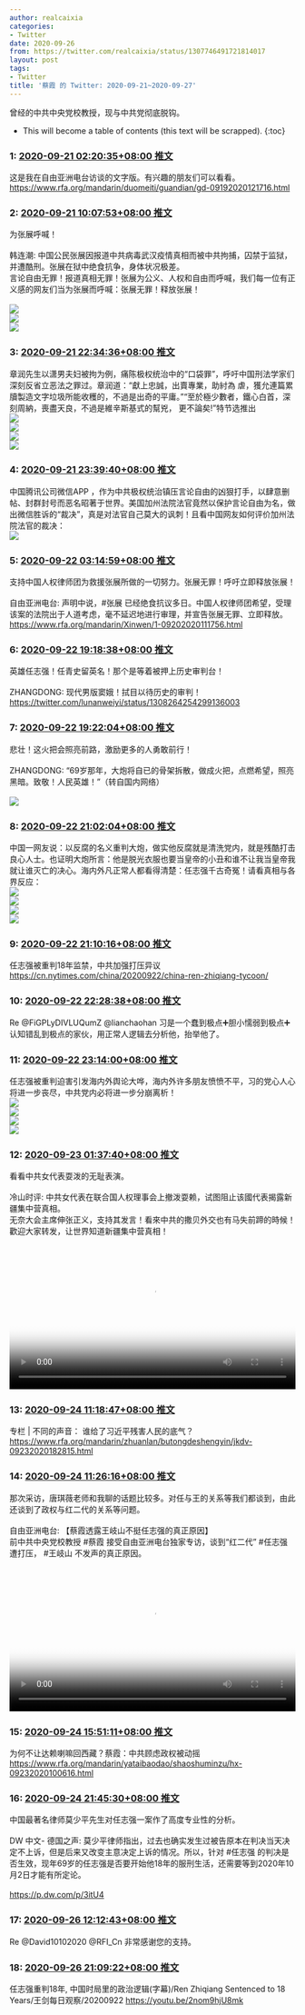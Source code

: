 ```yaml
---
author: realcaixia
categories:
- Twitter
date: 2020-09-26
from: https://twitter.com/realcaixia/status/1307746491721814017
layout: post
tags:
- Twitter
title: '蔡霞 的 Twitter: 2020-09-21~2020-09-27'
---
```


曾经的中共中央党校教授，现与中共党彻底脱钩。 

* This will become a table of contents (this text will be scrapped).
{:toc}

### 1: [2020-09-21 02:20:35+08:00 推文](https://twitter.com/realcaixia/status/1307746491721814017)

这是我在自由亚洲电台访谈的文字版。有兴趣的朋友们可以看看。 <a href="https://www.rfa.org/mandarin/duomeiti/guandian/gd-09192020121716.html" target="_blank" rel="noopener noreferrer">https://www.rfa.org/mandarin/duomeiti/guandian/gd-09192020121716.html</a>

### 2: [2020-09-21 10:07:53+08:00 推文](https://twitter.com/realcaixia/status/1307864094557507585)

为张展呼喊！ <br><br>韩连潮: 中国公民张展因报道中共病毒武汉疫情真相而被中共拘捕，囚禁于监狱，并遭酷刑。张展在狱中绝食抗争，身体状况极差。<br>言论自由无罪！报道真相无罪！张展为公义、人权和自由而呼喊，我们每一位有正义感的网友们当为张展而呼喊：张展无罪！释放张展！ <br><br><img src="https://pbs.twimg.com/media/EiZj2wfXYAYO3HJ?format=jpg&name=orig" referrerpolicy="no-referrer"><br><img src="https://pbs.twimg.com/media/EiZj2whWoAEg5pL?format=jpg&name=orig" referrerpolicy="no-referrer"><br><img src="https://pbs.twimg.com/media/EiZj2whWsAAwCaq?format=jpg&name=orig" referrerpolicy="no-referrer">

### 3: [2020-09-21 22:34:36+08:00 推文](https://twitter.com/realcaixia/status/1308052009048780800)

章润先生以潇男夫妇被拘为例，痛陈极权统治中的“口袋罪”，呼吁中国刑法学家们深刻反省立恶法之罪过。章润道：“獻上忠誠，出賣專業，助紂為 虐，獲允連篇累牘製造文字垃圾所能收穫的，不過是出奇的平庸。”“至於極少數者，鐵心白首，深刻周納，喪盡天良，不過是維辛斯基式的幫兇， 更不論矣!”特节选推出 <br><img src="https://pbs.twimg.com/media/EiciNODXgAEg6Ut?format=jpg&name=orig" referrerpolicy="no-referrer"><br><img src="https://pbs.twimg.com/media/EiciNOEXcAAvdX6?format=jpg&name=orig" referrerpolicy="no-referrer"><br><img src="https://pbs.twimg.com/media/EiciNOCXYAEMIjZ?format=jpg&name=orig" referrerpolicy="no-referrer"><br><img src="https://pbs.twimg.com/media/EiciNODXgAA23cR?format=jpg&name=orig" referrerpolicy="no-referrer">

### 4: [2020-09-21 23:39:40+08:00 推文](https://twitter.com/realcaixia/status/1308068385109028865)

中国腾讯公司微信APP ，作为中共极权统治镇压言论自由的凶狠打手，以肆意删帖、封群封号而恶名昭著于世界。美国加州法院法官竟然以保护言论自由为名，做出微信胜诉的“裁决”，真是对法官自己莫大的讽刺！且看中国网友如何评价加州法院法官的裁决： <br><img src="https://pbs.twimg.com/media/EicxQcaXkAE6cDM?format=jpg&name=orig" referrerpolicy="no-referrer">

### 5: [2020-09-22 03:14:59+08:00 推文](https://twitter.com/realcaixia/status/1308122573666947073)

支持中国人权律师团为救援张展所做的一切努力。张展无罪！呼吁立即释放张展！ <br><br>自由亚洲电台: 声明中说，#张展 已经绝食抗议多日。中国人权律师团希望，受理该案的法院出于人道考虑，毫不延迟地进行审理，并宣告张展无罪、立即释放。<br><a href="https://www.rfa.org/mandarin/Xinwen/1-09202020111756.html" target="_blank" rel="noopener noreferrer">https://www.rfa.org/mandarin/Xinwen/1-09202020111756.html</a>

### 6: [2020-09-22 19:18:38+08:00 推文](https://twitter.com/realcaixia/status/1308365082250874880)

英雄任志强！任青史留英名！那个是等着被押上历史审判台！ <br><br>ZHANGDONG: 现代男版窦娥！拭目以待历史的审判！ <br><a href="https://twitter.com/lunanweiyi/status/1308264254299136003" target="_blank" rel="noopener noreferrer">https://twitter.com/lunanweiyi/status/1308264254299136003</a>

### 7: [2020-09-22 19:22:04+08:00 推文](https://twitter.com/realcaixia/status/1308365946327887872)

悲壮！这火把会照亮前路，激励更多的人勇敢前行！ <br><br>ZHANGDONG: “69岁那年，大炮将自已的骨架拆散，做成火把，点燃希望，照亮黑暗。致敬！人民英雄！”（转自国内网络） <br><br><img src="https://pbs.twimg.com/media/EigZBroXsAA6cDU?format=jpg&name=orig" referrerpolicy="no-referrer">

### 8: [2020-09-22 21:02:04+08:00 推文](https://twitter.com/realcaixia/status/1308391111707234310)

中国一网友说：以反腐的名义重判大炮，做实他反腐就是清洗党内，就是残酷打击良心人士。也证明大炮所言：他是脱光衣服也要当皇帝的小丑和谁不让我当皇帝我就让谁灭亡的决心。海内外凡正常人都看得清楚：任志强千古奇冤！请看真相与各界反应： <br><img src="https://pbs.twimg.com/media/EihWwQFWAAISPPm?format=jpg&name=orig" referrerpolicy="no-referrer"><br><img src="https://pbs.twimg.com/media/EihWwQIXYAAMGTU?format=jpg&name=orig" referrerpolicy="no-referrer"><br><img src="https://pbs.twimg.com/media/EihWwQHWAAAAYY7?format=jpg&name=orig" referrerpolicy="no-referrer"><br><img src="https://pbs.twimg.com/media/EihWwQIXsAEtWrD?format=jpg&name=orig" referrerpolicy="no-referrer">

### 9: [2020-09-22 21:10:16+08:00 推文](https://twitter.com/realcaixia/status/1308393175426437120)

任志强被重判18年监禁，中共加强打压异议 <a href="https://cn.nytimes.com/china/20200922/china-ren-zhiqiang-tycoon/" target="_blank" rel="noopener noreferrer">https://cn.nytimes.com/china/20200922/china-ren-zhiqiang-tycoon/</a>

### 10: [2020-09-22 22:28:38+08:00 推文](https://twitter.com/realcaixia/status/1308412899183013894)

Re @FiGPLyDIVLUQumZ @lianchaohan 习是一个蠢到极点➕胆小懦弱到极点➕认知错乱到极点的家伙，用正常人逻辑去分析他，抬举他了。

### 11: [2020-09-22 23:14:00+08:00 推文](https://twitter.com/realcaixia/status/1308424313649934339)

任志强被重判迫害引发海内外舆论大哗，海内外许多朋友愤愤不平，习的党心人心将进一步丧尽，中共党内必将进一步分崩离析！ <br><img src="https://pbs.twimg.com/media/Eih0-FwXsAADqLk?format=jpg&name=orig" referrerpolicy="no-referrer"><br><img src="https://pbs.twimg.com/media/Eih0-FyXsA0amRK?format=jpg&name=orig" referrerpolicy="no-referrer"><br><img src="https://pbs.twimg.com/media/Eih0-FxXYAYlmJM?format=jpg&name=orig" referrerpolicy="no-referrer"><br><img src="https://pbs.twimg.com/media/Eih0-GBXYAIwRek?format=jpg&name=orig" referrerpolicy="no-referrer">

### 12: [2020-09-23 01:37:40+08:00 推文](https://twitter.com/realcaixia/status/1308460470689509381)

看看中共女代表耍泼的无耻表演。 <br><br>冷山时评: 中共女代表在联合国人权理事会上撤泼耍赖，试图阻止该國代表揭露新疆集中营真相。<br>无奈大会主席伸张正义，支持其发言！看來中共的撒贝外交也有马失前蹄的時候！<br>歡迎大家转发，让世界知道新疆集中营真相！<br><br><video src="https://video.twimg.com/ext_tw_video/1308240296833056768/pu/vid/960x544/8iLnOXv5O4tHfYfo.mp4?tag=10" controls="controls" poster="https://pbs.twimg.com/ext_tw_video_thumb/1308240296833056768/pu/img/1nW1JIhKO-Vwl-ik.jpg" style="width: 100%"></video>

### 13: [2020-09-24 11:18:47+08:00 推文](https://twitter.com/realcaixia/status/1308969099972825088)

专栏 | 不同的声音： 谁给了习近平残害人民的底气？ <a href="https://www.rfa.org/mandarin/zhuanlan/butongdeshengyin/jkdv-09232020182815.html" target="_blank" rel="noopener noreferrer">https://www.rfa.org/mandarin/zhuanlan/butongdeshengyin/jkdv-09232020182815.html</a>

### 14: [2020-09-24 11:26:16+08:00 推文](https://twitter.com/realcaixia/status/1308970982615519235)

那次采访，唐琪薇老师和我聊的话题比较多。对任与王的关系等我们都谈到，由此还谈到了政权与红二代的关系等问题。 <br><br>自由亚洲电台: 【蔡霞透露王岐山不挺任志强的真正原因】<br>前中共中央党校教授 #蔡霞 接受自由亚洲电台独家专访，谈到“红二代” #任志强 遭打压， #王岐山 不发声的真正原因。 <br><br><video src="https://video.twimg.com/ext_tw_video/1308891085553401857/pu/vid/720x720/OBwSsiGaJu9p2rEi.mp4?tag=10" controls="controls" poster="https://pbs.twimg.com/ext_tw_video_thumb/1308891085553401857/pu/img/fQ7lnqt6iWfWyT7R.jpg" style="width: 100%"></video>

### 15: [2020-09-24 15:51:11+08:00 推文](https://twitter.com/realcaixia/status/1309037652663042048)

为何不让达赖喇嘛回西藏？蔡霞：中共顾虑政权被动摇 <a href="https://www.rfa.org/mandarin/yataibaodao/shaoshuminzu/hx-09232020100616.html" target="_blank" rel="noopener noreferrer">https://www.rfa.org/mandarin/yataibaodao/shaoshuminzu/hx-09232020100616.html</a>

### 16: [2020-09-24 21:45:30+08:00 推文](https://twitter.com/realcaixia/status/1309126816339197954)

中国最著名律师莫少平先生对任志强一案作了高度专业性的分析。 <br><br>DW 中文- 德国之声: 莫少平律师指出，过去也确实发生过被告原本在判决当天决定不上诉，但是后来又改变主意决定上诉的情况。所以，针对 #任志强 的判决是否生效，现年69岁的任志强是否要开始他18年的服刑生活，还需要等到2020年10月2日才能有所定论。<br><br><a href="https://p.dw.com/p/3itU4" target="_blank" rel="noopener noreferrer">https://p.dw.com/p/3itU4</a>

### 17: [2020-09-26 12:12:43+08:00 推文](https://twitter.com/realcaixia/status/1309707450304561154)

Re @David10102020 @RFI_Cn 非常感谢您的支持。

### 18: [2020-09-26 21:09:22+08:00 推文](https://twitter.com/realcaixia/status/1309842501130485760)

任志强重判18年, 中国时局里的政治逻辑(字幕)/Ren Zhiqiang Sentenced to 18 Years/王剑每日观察/20200922 <a href="https://youtu.be/2nom9hjU8mk" target="_blank" rel="noopener noreferrer">https://youtu.be/2nom9hjU8mk</a>

